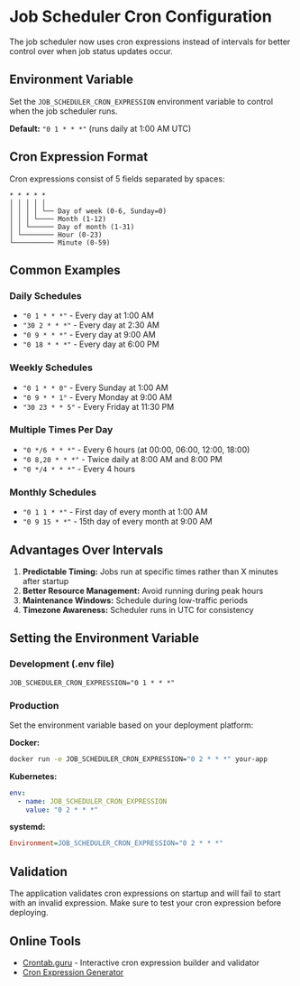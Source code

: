 # Job Scheduler Cron Configuration

The job scheduler now uses cron expressions instead of intervals for better control over when job status updates occur.

## Environment Variable

Set the `JOB_SCHEDULER_CRON_EXPRESSION` environment variable to control when the job scheduler runs.

**Default:** `"0 1 * * *"` (runs daily at 1:00 AM UTC)

## Cron Expression Format

Cron expressions consist of 5 fields separated by spaces:

```
* * * * *
│ │ │ │ │
│ │ │ │ └── Day of week (0-6, Sunday=0)
│ │ │ └──── Month (1-12)
│ │ └────── Day of month (1-31)
│ └──────── Hour (0-23)
└────────── Minute (0-59)
```

## Common Examples

### Daily Schedules
- `"0 1 * * *"` - Every day at 1:00 AM
- `"30 2 * * *"` - Every day at 2:30 AM
- `"0 9 * * *"` - Every day at 9:00 AM
- `"0 18 * * *"` - Every day at 6:00 PM

### Weekly Schedules
- `"0 1 * * 0"` - Every Sunday at 1:00 AM
- `"0 9 * * 1"` - Every Monday at 9:00 AM
- `"30 23 * * 5"` - Every Friday at 11:30 PM

### Multiple Times Per Day
- `"0 */6 * * *"` - Every 6 hours (at 00:00, 06:00, 12:00, 18:00)
- `"0 8,20 * * *"` - Twice daily at 8:00 AM and 8:00 PM
- `"0 */4 * * *"` - Every 4 hours

### Monthly Schedules
- `"0 1 1 * *"` - First day of every month at 1:00 AM
- `"0 9 15 * *"` - 15th day of every month at 9:00 AM

## Advantages Over Intervals

1. **Predictable Timing:** Jobs run at specific times rather than X minutes after startup
2. **Better Resource Management:** Avoid running during peak hours
3. **Maintenance Windows:** Schedule during low-traffic periods
4. **Timezone Awareness:** Scheduler runs in UTC for consistency

## Setting the Environment Variable

### Development (.env file)
```env
JOB_SCHEDULER_CRON_EXPRESSION="0 1 * * *"
```

### Production
Set the environment variable based on your deployment platform:

**Docker:**
```bash
docker run -e JOB_SCHEDULER_CRON_EXPRESSION="0 2 * * *" your-app
```

**Kubernetes:**
```yaml
env:
  - name: JOB_SCHEDULER_CRON_EXPRESSION
    value: "0 2 * * *"
```

**systemd:**
```ini
Environment=JOB_SCHEDULER_CRON_EXPRESSION="0 2 * * *"
```

## Validation

The application validates cron expressions on startup and will fail to start with an invalid expression. Make sure to test your cron expression before deploying.

## Online Tools

- [Crontab.guru](https://crontab.guru/) - Interactive cron expression builder and validator
- [Cron Expression Generator](https://www.freeformatter.com/cron-expression-generator-quartz.html)